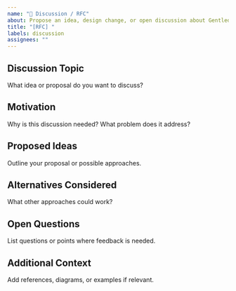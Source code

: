 ```yaml
---
name: "💬 Discussion / RFC"
about: Propose an idea, design change, or open discussion about Gentleduck
title: "[RFC] "
labels: discussion
assignees: ""
---
```


## Discussion Topic
What idea or proposal do you want to discuss?

## Motivation
Why is this discussion needed? What problem does it address?

## Proposed Ideas
Outline your proposal or possible approaches.

## Alternatives Considered
What other approaches could work?

## Open Questions
List questions or points where feedback is needed.

## Additional Context
Add references, diagrams, or examples if relevant.

